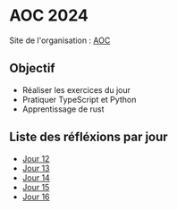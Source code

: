 # AOC 2024

Site de l'organisation : [AOC](https://adventofcode.com/)

## Objectif
- Réaliser les exercices du jour
- Pratiquer TypeScript et Python
- Apprentissage de rust

## Liste des réfléxions par jour
- [Jour 12](./analyses/day12)
- [Jour 13](./analyses/day13)
- [Jour 14](./analyses/day14)
- [Jour 15](./analyses/day15)
- [Jour 16](./analyses/day16.md)